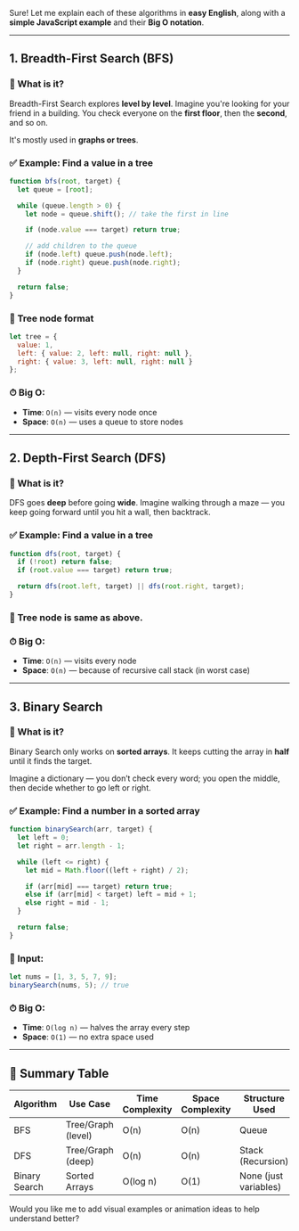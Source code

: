 Sure! Let me explain each of these algorithms in **easy English**, along with a **simple JavaScript example** and their **Big O notation**.

---

## 1. **Breadth-First Search (BFS)**

### 🧠 What is it?

Breadth-First Search explores **level by level**. Imagine you're looking for your friend in a building. You check everyone on the **first floor**, then the **second**, and so on.

It's mostly used in **graphs or trees**.

### ✅ Example: Find a value in a tree

```javascript
function bfs(root, target) {
  let queue = [root];

  while (queue.length > 0) {
    let node = queue.shift(); // take the first in line

    if (node.value === target) return true;

    // add children to the queue
    if (node.left) queue.push(node.left);
    if (node.right) queue.push(node.right);
  }

  return false;
}
```

### 🌳 Tree node format

```javascript
let tree = {
  value: 1,
  left: { value: 2, left: null, right: null },
  right: { value: 3, left: null, right: null }
};
```

### ⏱ Big O:

* **Time**: `O(n)` — visits every node once
* **Space**: `O(n)` — uses a queue to store nodes

---

## 2. **Depth-First Search (DFS)**

### 🧠 What is it?

DFS goes **deep** before going **wide**. Imagine walking through a maze — you keep going forward until you hit a wall, then backtrack.

### ✅ Example: Find a value in a tree

```javascript
function dfs(root, target) {
  if (!root) return false;
  if (root.value === target) return true;

  return dfs(root.left, target) || dfs(root.right, target);
}
```

### 🌳 Tree node is same as above.

### ⏱ Big O:

* **Time**: `O(n)` — visits every node
* **Space**: `O(n)` — because of recursive call stack (in worst case)

---

## 3. **Binary Search**

### 🧠 What is it?

Binary Search only works on **sorted arrays**. It keeps cutting the array in **half** until it finds the target.

Imagine a dictionary — you don’t check every word; you open the middle, then decide whether to go left or right.

### ✅ Example: Find a number in a sorted array

```javascript
function binarySearch(arr, target) {
  let left = 0;
  let right = arr.length - 1;

  while (left <= right) {
    let mid = Math.floor((left + right) / 2);

    if (arr[mid] === target) return true;
    else if (arr[mid] < target) left = mid + 1;
    else right = mid - 1;
  }

  return false;
}
```

### 🧮 Input:

```javascript
let nums = [1, 3, 5, 7, 9];
binarySearch(nums, 5); // true
```

### ⏱ Big O:

* **Time**: `O(log n)` — halves the array every step
* **Space**: `O(1)` — no extra space used

---

## 📌 Summary Table

| Algorithm     | Use Case           | Time Complexity | Space Complexity | Structure Used        |
| ------------- | ------------------ | --------------- | ---------------- | --------------------- |
| BFS           | Tree/Graph (level) | O(n)            | O(n)             | Queue                 |
| DFS           | Tree/Graph (deep)  | O(n)            | O(n)             | Stack (Recursion)     |
| Binary Search | Sorted Arrays      | O(log n)        | O(1)             | None (just variables) |

Would you like me to add visual examples or animation ideas to help understand better?
